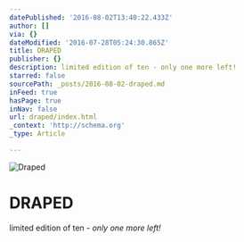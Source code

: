 ```yaml
---
datePublished: '2016-08-02T13:40:22.433Z'
author: []
via: {}
dateModified: '2016-07-28T05:24:30.865Z'
title: DRAPED
publisher: {}
description: limited edition of ten - only one more left!
starred: false
sourcePath: _posts/2016-08-02-draped.md
inFeed: true
hasPage: true
inNav: false
url: draped/index.html
_context: 'http://schema.org'
_type: Article

---
```

![Draped](https://s3-us-west-2.amazonaws.com/the-grid-img/p/6de66b07ea721d005b6c44b87f08e5c3a303ad85.jpg)

# **DRAPED**

limited edition of ten - _only one more left!_